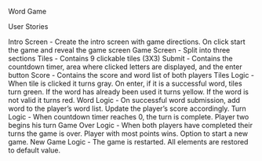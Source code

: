 Word Game


User Stories


Intro Screen - Create the intro screen with game directions. On click start the game and reveal the game screen
Game Screen - Split into three sections
Tiles - Contains 9 clickable tiles (3X3)
Submit - Contains the countdown timer, area where clicked letters are displayed, and the enter button
Score - Contains the score and word list of both players
Tiles Logic - When tile is clicked it turns gray. On enter, if it is a successful word, tiles turn green. If the word has already been used it turns yellow. If the word is not valid it turns red.
Word Logic - On successful word submission, add word to the player’s word list. Update the player’s score accordingly. 
Turn Logic - When countdown timer reaches 0, the turn is complete. Player two begins his turn
Game Over Logic - When both players have completed their turns the game is over. Player with most points wins. Option to start a new game.
New Game Logic - The game is restarted. All elements are restored to default value.
